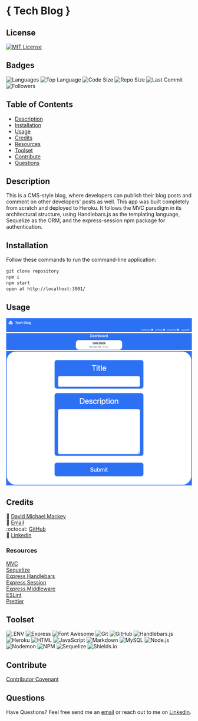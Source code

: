 # { Tech Blog }

## License

<a href="https://opensource.org/licenses/MIT"><img src="https://img.shields.io/badge/License-MIT-A31F34?style=for-the-badge" alt="MIT License"/></a>

## Badges

![Languages](https://img.shields.io/github/languages/count/davidmichaelmackey/tech-blog?color=FF9AA2&style=for-the-badge)
![Top Language](https://img.shields.io/github/languages/top/davidmichaelmackey/tech-blog?color=FFB7B2&style=for-the-badge)
![Code Size](https://img.shields.io/github/languages/code-size/davidmichaelmackey/tech-blog?color=FFDAC1&style=for-the-badge)
![Repo Size](https://img.shields.io/github/repo-size/davidmichaelmackey/tech-blog?color=E2F0CB&style=for-the-badge)
![Last Commit](https://img.shields.io/github/last-commit/davidmichaelmackey/tech-blog?color=B5EAD7&style=for-the-badge)
![Followers](https://img.shields.io/github/followers/davidmichaelmackey?style=for-the-badge)

## Table of Contents

- [Description](#description)
- [Installation](#installation)
- [Usage](#usage)
- [Credits](#credits)
- [Resources](#resources)
- [Toolset](#toolset)
- [Contribute](#contribute)
- [Questions](#questions)

## Description
This is a CMS-style blog, where developers can publish their blog posts and comment on other developers' posts as well. This app was built completely from scratch and deployed to Heroku. It follows the MVC paradigm in its architectural structure, using Handlebars.js as the templating language, Sequelize as the ORM, and the express-session npm package for authentication.

## Installation
Follow these commands to run the command-line application:  

    git clone repository
    npm i
    npm start
    open at http://localhost:3001/

## Usage

  ![Usage](./public/assets/images/screenshot1.png)
  ![Usage](./public/assets/images/screenshot2.png)
  ![Usage](./public/assets/images/screenshot3.png)

## Credits

:bust_in_silhouette: [David Michael Mackey](https://www.notion.so/davidmichaelmackey/David-Mackey-a59ce61a996840d6a933e3b135673467?pvs=4)<br>
:email: [Email](mailto:davidmackey@hey.com)<br>
:octocat: [GitHub](https://github.com/davidmichaelmackey/)<br>
:briefcase: [Linkedin](https://linkedin.com/in/davidmichaelmackey/)<br>

### Resources

  [MVC](https://developer.mozilla.org/en-US/docs/Glossary/MVC)<br>
  [Sequelize](https://sequelize.org/docs/v6/core-concepts/model-basics)<br>
  [Express Handlebars](https://www.npmjs.com/package/express-handlebars)<br>
  [Express Session](https://www.npmjs.com/package/express-session)<br>
  [Express Middleware](https://expressjs.com/en/guide/using-middleware.html)<br>
  [ESLint](https://eslint.org/docs/latest/use/configure/)<br>
  [Prettier](https://prettier.io/docs/en/index.html)

## Toolset

![.ENV](https://img.shields.io/badge/.ENV-ECD53F?style=for-the-badge&logo=.ENV&logoColor=ECD53F&labelColor=gray)
![Express](https://img.shields.io/badge/Express-000000?style=for-the-badge&logo=Express&logoColor=000000&labelColor=gray)
![Font Awesome](https://img.shields.io/badge/Font_Awesome-528DD7?style=for-the-badge&logo=Font-Awesome&logoColor=528DD7&labelColor=gray)
![Git](https://img.shields.io/badge/Git-F05032?style=for-the-badge&logo=Git&logoColor=F05032&labelColor=gray)
![GitHub](https://img.shields.io/badge/GitHub-181717?style=for-the-badge&logo=GitHub&logoColor=181717&labelColor=gray)
![Handlebars.js](https://img.shields.io/badge/Handlebars.js-E34F26?style=for-the-badge&logo=Handlebarsdotjs&logoColor=E34F26&labelColor=gray)
![Heroku](https://img.shields.io/badge/Heroku-430098?style=for-the-badge&logo=Heroku&logoColor=430098&labelColor=gray)
![HTML](https://img.shields.io/badge/HTML-E34F26?style=for-the-badge&logo=HTML5&logoColor=E34F26&labelColor=gray)
![JavaScript](https://img.shields.io/badge/JavaScript-F7DF1E?style=for-the-badge&logo=JavaScript&logoColor=F7DF1E&labelColor=gray)
![Markdown](https://img.shields.io/badge/Markdown-000000?style=for-the-badge&logo=Markdown&logoColor=000000&labelColor=gray)
![MySQL](https://img.shields.io/badge/MySQL-4479A1?style=for-the-badge&logo=MySQL&logoColor=4479A1&labelColor=gray)
![Node.js](https://img.shields.io/badge/Node.js-339933?style=for-the-badge&logo=Node.js&logoColor=339933&labelColor=gray)
![Nodemon](https://img.shields.io/badge/Nodemon-76D04B?style=for-the-badge&logo=Nodemon&logoColor=76D04B&labelColor=gray)
![NPM](https://img.shields.io/badge/NPM-CB3837?style=for-the-badge&logo=NPM&logoColor=CB3837&labelColor=gray)
![Sequelize](https://img.shields.io/badge/Sequelize-52B0E7?style=for-the-badge&logo=Sequelize&logoColor=52B0E7&labelColor=gray)
![Shields.io](https://img.shields.io/badge/Shields.io-000000?style=for-the-badge&logo=Shields.io&logoColor=000000&labelColor=gray)

## Contribute

[Contributor Covenant](https://www.contributor-covenant.org/)

## Questions

Have Questions? Feel free send me an [email](mailto:davidmackey@hey.com) or reach out to me on [Linkedin](https://linkedin.com/in/davidmichaelmackey/).

